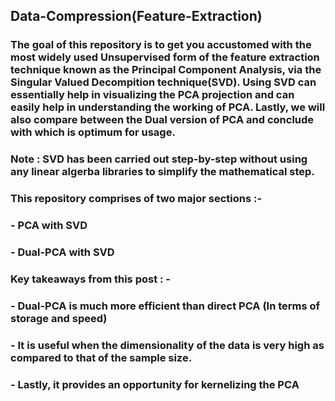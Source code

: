 ## Data-Compression(Feature-Extraction)
### The goal of this repository is to get you accustomed with the most widely used Unsupervised form of the feature extraction technique known as the Principal Component Analysis, via the Singular Valued Decompition technique(SVD). Using SVD can essentially help in visualizing the PCA projection and can easily help in understanding the working of PCA. Lastly, we will also compare between the Dual version of PCA and conclude with which is optimum for usage.
### Note : SVD has been carried out step-by-step without using any linear algerba libraries to simplify the mathematical step.
### This repository comprises of two major sections :-
### - PCA with SVD 
### - Dual-PCA with SVD
### Key takeaways from this post : -
### - Dual-PCA is much more efficient than direct PCA (In terms of storage and speed)
### - It is useful when the dimensionality of the data is very high as compared to that of the sample size.
### - Lastly, it provides an opportunity for kernelizing the PCA
